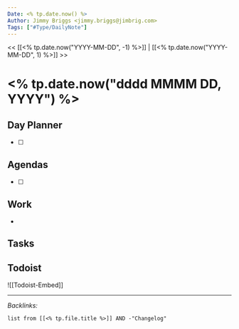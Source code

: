 ```yaml
---
Date: <% tp.date.now() %>
Author: Jimmy Briggs <jimmy.briggs@jimbrig.com>
Tags: ["#Type/DailyNote"]
---
```


<< [[<% tp.date.now("YYYY-MM-DD", -1) %>]] | [[<% tp.date.now("YYYY-MM-DD", 1) %>]] >>

# <% tp.date.now("dddd MMMM DD, YYYY") %>

## Day Planner

- [ ] 

## Agendas

- [ ] 

## Work

- 

## Tasks

## Todoist

![[Todoist-Embed]]

***

*Backlinks:*

```dataview
list from [[<% tp.file.title %>]] AND -"Changelog"
```